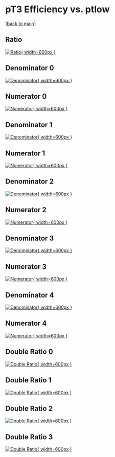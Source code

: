 # pT3 Efficiency vs. ptlow

[[back to main](./)]



## Ratio

[![Ratio](../mtv/var/pT3_base_321_1_eff_ptlow.png){ width=600px }](../mtv/var/pT3_base_321_1_eff_ptlow.pdf)

## Denominator 0

[![Denominator](../mtv/den/pT3_base_321_1_eff_ptlow_den0.png){ width=600px }](../mtv/den/pT3_base_321_1_eff_ptlow_den0.pdf)

## Numerator 0

[![Numerator](../mtv/num/pT3_base_321_1_eff_ptlow_num0.png){ width=600px }](../mtv/num/pT3_base_321_1_eff_ptlow_num0.pdf)

## Denominator 1

[![Denominator](../mtv/den/pT3_base_321_1_eff_ptlow_den1.png){ width=600px }](../mtv/den/pT3_base_321_1_eff_ptlow_den1.pdf)

## Numerator 1

[![Numerator](../mtv/num/pT3_base_321_1_eff_ptlow_num1.png){ width=600px }](../mtv/num/pT3_base_321_1_eff_ptlow_num1.pdf)

## Denominator 2

[![Denominator](../mtv/den/pT3_base_321_1_eff_ptlow_den2.png){ width=600px }](../mtv/den/pT3_base_321_1_eff_ptlow_den2.pdf)

## Numerator 2

[![Numerator](../mtv/num/pT3_base_321_1_eff_ptlow_num2.png){ width=600px }](../mtv/num/pT3_base_321_1_eff_ptlow_num2.pdf)

## Denominator 3

[![Denominator](../mtv/den/pT3_base_321_1_eff_ptlow_den3.png){ width=600px }](../mtv/den/pT3_base_321_1_eff_ptlow_den3.pdf)

## Numerator 3

[![Numerator](../mtv/num/pT3_base_321_1_eff_ptlow_num3.png){ width=600px }](../mtv/num/pT3_base_321_1_eff_ptlow_num3.pdf)

## Denominator 4

[![Denominator](../mtv/den/pT3_base_321_1_eff_ptlow_den4.png){ width=600px }](../mtv/den/pT3_base_321_1_eff_ptlow_den4.pdf)

## Numerator 4

[![Numerator](../mtv/num/pT3_base_321_1_eff_ptlow_num4.png){ width=600px }](../mtv/num/pT3_base_321_1_eff_ptlow_num4.pdf)

## Double Ratio 0

[![Double Ratio](../mtv/ratio/pT3_base_321_1_eff_ptlow_ratio0.png){ width=600px }](../mtv/ratio/pT3_base_321_1_eff_ptlow_ratio0.pdf)

## Double Ratio 1

[![Double Ratio](../mtv/ratio/pT3_base_321_1_eff_ptlow_ratio1.png){ width=600px }](../mtv/ratio/pT3_base_321_1_eff_ptlow_ratio1.pdf)

## Double Ratio 2

[![Double Ratio](../mtv/ratio/pT3_base_321_1_eff_ptlow_ratio2.png){ width=600px }](../mtv/ratio/pT3_base_321_1_eff_ptlow_ratio2.pdf)

## Double Ratio 3

[![Double Ratio](../mtv/ratio/pT3_base_321_1_eff_ptlow_ratio3.png){ width=600px }](../mtv/ratio/pT3_base_321_1_eff_ptlow_ratio3.pdf)

